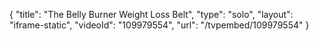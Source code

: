 {
    "title": "The Belly Burner Weight Loss Belt",
    "type": "solo",
    "layout": "iframe-static",
    "videoId": "109979554",
    "url": "\/tvpembed\/109979554"
}